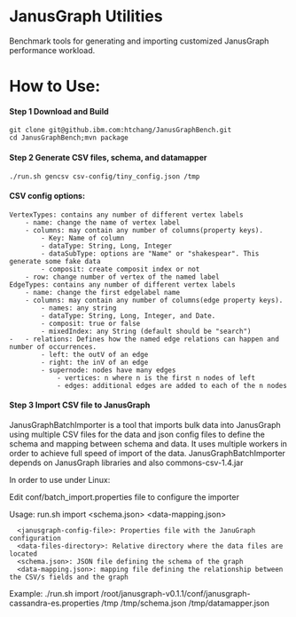 # JanusGraph Utilities
Benchmark tools for generating and importing customized JanusGraph performance workload.
# How to Use:
#### Step 1 Download and Build
    git clone git@github.ibm.com:htchang/JanusGraphBench.git
    cd JanusGraphBench;mvn package
#### Step 2 Generate CSV files, schema, and datamapper
    ./run.sh gencsv csv-config/tiny_config.json /tmp
#### CSV config options:
	VertexTypes: contains any number of different vertex labels
		- name: change the name of vertex label
		- columns: may contain any number of columns(property keys). 
			- Key: Name of column
			- dataType: String, Long, Integer
			- dataSubType: options are "Name" or "shakespear". This generate some fake data
			- composit: create composit index or not
		- row: change number of vertex of the named label
	EdgeTypes: contains any number of different vertex labels
		- name: change the first edgelabel name
		- columns: may contain any number of columns(edge property keys). 
			- names: any string 
			- dataType: String, Long, Integer, and Date. 
			- composit: true or false
			- mixedIndex: any String (default should be "search") 
	-	- relations: Defines how the named edge relations can happen and number of occurrences.
			- left: the outV of an edge
			- right: the inV of an edge
			- supernode: nodes have many edges
				- vertices: n where n is the first n nodes of left
				- edges: additional edges are added to each of the n nodes
#### Step 3 Import CSV file to JanusGraph
JanusGraphBatchImporter is a tool that imports bulk data into JanusGraph using multiple CSV files for the data and json config files to define the schema and mapping between schema and data. It uses multiple workers in order to achieve full speed of import of the data.
JanusGraphBatchImporter depends on JanusGraph libraries and also commons-csv-1.4.jar

In order to use under Linux:

Edit conf/batch_import.properties file to configure the importer

Usage:
      run.sh import <janusgraph-config-file> <data-files-directory> <schema.json> <data-mapping.json>

      <janusgraph-config-file>: Properties file with the JanuGraph configuration
      <data-files-directory>: Relative directory where the data files are located
      <schema.json>: JSON file defining the schema of the graph
      <data-mapping.json>: mapping file defining the relationship between the CSV/s fields and the graph
Example:
    ./run.sh import /root/janusgraph-v0.1.1/conf/janusgraph-cassandra-es.properties /tmp /tmp/schema.json /tmp/datamapper.json
